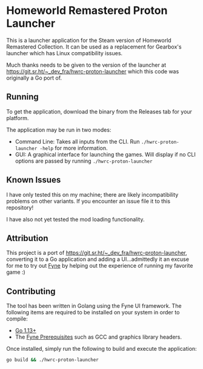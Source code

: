 # Homeworld Remastered Proton Launcher

This is a launcher application for the Steam version of Homeworld Remastered Collection. It can be used as a replacement for Gearbox's launcher which has Linux compatibility issues.

Much thanks needs to be given to the version of the launcher at https://git.sr.ht/~_dev_fra/hwrc-proton-launcher which this code was originally a Go port of.

## Running

To get the application, download the binary from the Releases tab for your platform.

The application may be run in two modes:
* Command Line: Takes all inputs from the CLI. Run `./hwrc-proton-launcher -help` for more information.
* GUI: A graphical interface for launching the games. Will display if no CLI options are passed by running `./hwrc-proton-launcher`

## Known Issues

I have only tested this on my machine; there are likely incompatibility problems on other variants. If you encounter an issue file it to this repository!

I have also not yet tested the mod loading functionality.

## Attribution

This project is a port of https://git.sr.ht/~_dev_fra/hwrc-proton-launcher, converting it to a Go application and adding a UI...admittedly it an excuse for me to try out [Fyne](https://fyne.io/) by helping out the experience of running my favorite game :)

## Contributing

The tool has been written in Golang using the Fyne UI framework. The following items are required to be installed on your system in order to compile:

* [Go 1.13+](https://golang.org/dl/)
* The [Fyne Prerequisites](https://fyne.io/develop/index.html) such as GCC and graphics library headers.

Once installed, simply run the following to build and execute the application:

```sh
go build && ./hwrc-proton-launcher
```